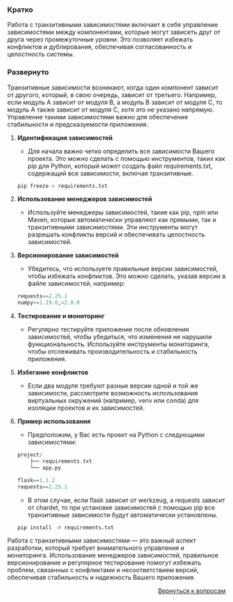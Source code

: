 ### Кратко

Работа с транзитивными зависимостями включает в себя управление зависимостями между компонентами, которые могут зависеть друг от друга через промежуточные уровни. Это позволяет избежать конфликтов и дублирования, обеспечивая согласованность и целостность системы.

### Развернуто

Транзитивные зависимости возникают, когда один компонент зависит от другого, который, в свою очередь, зависит от третьего. Например, если модуль A зависит от модуля B, а модуль B зависит от модуля C, то модуль A также зависит от модуля C, хотя это не указано напрямую. Управление такими зависимостями важно для обеспечения стабильности и предсказуемости приложения.

1. **Идентификация зависимостей**
    - Для начала важно четко определить все зависимости Вашего проекта. Это можно сделать с помощью инструментов, таких как pip для Python, который может создать файл requirements.txt, содержащий все зависимости, включая транзитивные.
    ```python
    pip freeze > requirements.txt
    ```

2. **Использование менеджеров зависимостей**
    - Используйте менеджеры зависимостей, такие как pip, npm или Maven, которые автоматически управляют как прямыми, так и транзитивными зависимостями. Эти инструменты могут разрешать конфликты версий и обеспечивать целостность зависимостей.

3. **Версионирование зависимостей**
    - Убедитесь, что используете правильные версии зависимостей, чтобы избежать конфликтов. Это можно сделать, указав версии в файле зависимостей, например:
    ```python
    requests==2.25.1
    numpy>=1.19.0,<2.0.0
    ```

4. **Тестирование и мониторинг**
    - Регулярно тестируйте приложение после обновления зависимостей, чтобы убедиться, что изменения не нарушили функциональность. Используйте инструменты мониторинга, чтобы отслеживать производительность и стабильность приложения.

5. **Избегание конфликтов**
    - Если два модуля требуют разные версии одной и той же зависимости, рассмотрите возможность использования виртуальных окружений (например, venv или conda) для изоляции проектов и их зависимостей.

6. **Пример использования**
    - Предположим, у Вас есть проект на Python с следующими зависимостями:
    ```python
    project/
        ├── requirements.txt
        └── app.py
    ```
    ```python
    flask==1.1.2
    requests==2.25.1
    ```
    - В этом случае, если flask зависит от werkzeug, а requests зависит от chardet, то при установке зависимостей с помощью pip все транзитивные зависимости будут автоматически установлены.
    ```python
    pip install -r requirements.txt
    ```

Работа с транзитивными зависимостями — это важный аспект разработки, который требует внимательного управления и мониторинга. Использование менеджеров зависимостей, правильное версионирование и регулярное тестирование помогут избежать проблем, связанных с конфликтами и несоответствием версий, обеспечивая стабильность и надежность Вашего приложения.

<div align="right">

[Вернуться к вопросам](../Вопросы.md)

</div>
